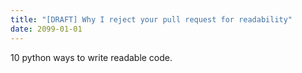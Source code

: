 ```yaml
---
title: "[DRAFT] Why I reject your pull request for readability"
date: 2099-01-01
---
```


10 python ways to write readable code.